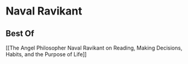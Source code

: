# Naval Ravikant

## Best Of

[[The Angel Philosopher Naval Ravikant on Reading, Making Decisions, Habits, and the Purpose of Life]]